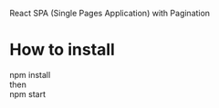 React SPA (Single Pages Application) with Pagination
# How to install

npm install<br>
then<br>
npm start<br> 
